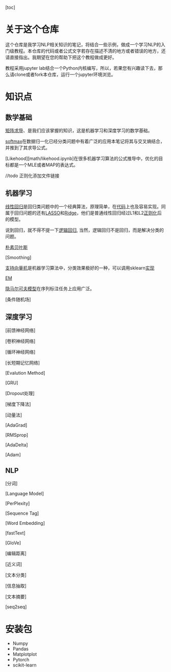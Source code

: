 [toc]

# 关于这个仓库

这个仓库是我学习NLP相关知识的笔记，将结合一些示例，做成一个学习NLP的入门级教程。本仓库的代码或者公式文字若存在描述不清的地方或者错误的地方，还请直接指出。我期望在您的帮助下把这个教程做成更好。

教程采用jupyter lab结合一个Python内核编写，所以，若果您有兴趣读下去，那么请clone或者fork本仓库，运行一个jupyter环境浏览。

# 知识点

## 数学基础

[矩阵求导](math/derivative.ipynb)、是我们应该掌握的知识，这是机器学习和深度学习的数学基础。

[softmax](math/softmax.ipynb)在数据归一化已经分类问题中有着广泛的应用本笔记将其与交叉熵结合，并推到了其求导公式。

[Likehood][math/likehood.ipynb]在很多机器学习算法的公式推导中，优化的目标都是一个MLE或者MAP的表达式。

//todo 正则化添加文件链接



## 机器学习

[线性回归](ml/linear_regression.ipynb)是回归类问题中的一个经典算法，原理简单，在[代码](code/1_linear_regression.ipynb)上也及容易实现。同属于回归问题的还有[LASSO](ml/lasso.ipynb)和[Ridge](ml/ridge_regression.ipynb)，他们是普通线性回归经过L1和L2[正则化](ml/regularization.ipynb)后的模型。

说到回归，就不得不提一下[逻辑回归](ml/logistic_regression.ipynb), 当然，逻辑回归不是回归，而是解决分类的问题。

[朴素贝叶斯](ml/naive_bayes.ipynb)

[Smoothing]

[支持向量机](ml/svm.ipynb)是机器学习算法中，分类效果极好的一种，可以调用sklearn[实现](code/4_svm.ipynb)

[EM](ml/em.ipynb)

[隐马尔可夫模型](ml/hmm.ipynb)在序列标注任务上应用广泛。

[条件随机场]



## 深度学习

[前馈神经网络]

[卷积神经网络]

[循环神经网络]

[长短期记忆网络]

[Evalution Method]

[GRU]

[Dropout处理]

[梯度下降法]

[动量法]

[AdaGrad]

[RMSprop]

[AdaDelta]

[Adam]

## NLP

[分词]

[Language Model]

[PerPlexity]

[Sequence Tag]

[Word Embedding]

[fastText]

[GloVe]

[编辑距离]

[近义词]

[文本分类]

[信息抽取]

[文本摘要]

[seq2seq]

# 安装包

- Numpy
- Pandas
- Matplotplot
- Pytorch
- scikit-learn
